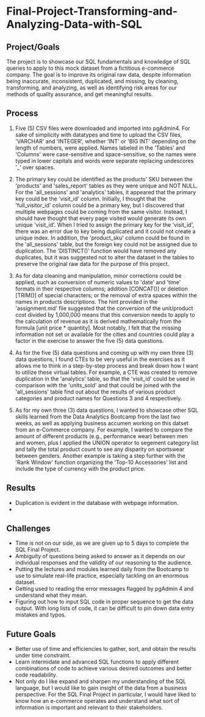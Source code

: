 # Final-Project-Transforming-and-Analyzing-Data-with-SQL

## Project/Goals
The project is to showcase our SQL fundamentals and knowledge of SQL queries to apply to this mock dataset from a fictitious e-commerce company.  The goal is to improve its original raw data, despite information being inaccurate, inconsistent, duplicated, and missing, by cleaning, transforming, and analyzing, as well as identifying risk areas for our methods of quality assurance, and get meaningful results.  

## Process
1. Five (5) CSV files were downloaded and imported into pgAdmin4.  For sake of simplicity with datatypes and time to upload the CSV files, 'VARCHAR' and 'INTEGER', whether 'INT' or 'BIG INT' depending on the length of numbers, were applied.  Names labeled in the 'Tables' and 'Columns' were case-sensitive and space-sensitive, so the names were typed in lower capitals and words were separate replacing undescores '_' over spaces.

2. The primary key could be identified as the products' SKU between the 'products' and 'sales_report' tables as they were unique and NOT NULL.  For the 'all_sessions' and 'analytics' tables, it appeared that the primary key could be the 'visit_id' column.  Initially, I thought that the 'full_visitor_id' column could be a primary key, but I discovered that multiple webpages could be coming from the same visitor.  Instead, I should have thought that every page visited would generate its own unique 'visit_id'.  When I tried to assign the primary key for the 'visit_id', there was an error due to key being duplicated and it could not create a unique index.  In addition, the 'product_sku' column could be found in the 'all_sessions' table, but the foreign key could not be assigned due to duplication.  The 'DISTINCT()' function would have removed any duplicates, but it was suggested not to alter the dataset in the tables to preserve the original raw data for the purpose of this project.

3. As for data cleaning and manipulation, minor corrections could be applied, such as conversion of numeric values to 'date' and 'time' formats in their respective columns; addition [CONCAT()] or deletion [TRIM()] of special characters; or the removal of extra spaces within the names in products descriptions.  The hint provided in the 'assignment.md' file suggested that the conversion of the unit/product cost divided by 1,000,000 means that this conversion needs to apply to the calculation of revenue as it is derived mathematically from the formula [unit price * quantity].  Most notably, I felt that the missing information not set or available for the cities and countries could play a factor in the exercise to answer the five (5) data questions.

4. As for the five (5) data questions and coming up with my own three (3) data questions, I found CTEs to be very useful in the exercises as it allows me to think in a step-by-step process and break down how I want to utilize these virtual tables.  For example, a CTE was created to remove duplication in the 'analytics' table, so that the 'visit_id' could be used in comparison with the 'units_sold' and that could be joined with the 'all_sessions' table find out about the results of various product categories and product names for Questions 3 and 4 respectively.

5. As for my own three (3) data questions, I wanted to showcase other SQL skills learned from the Data Analytics Bootcamp from the last two weeks, as well as applying business accumen working on this datset from an e-Commerce company.  For example, I wanted to compare the amount of different products (e.g., performance wear) between men and women, plus I applied the UNION operator to segement category list and tally the total product count to see any disparity on sportswear between genders.  Another example is taking a step further with the 'Rank Window' function organizing the 'Top-10 Accessories' list and include the type of currency with the product price.


## Results
- Duplication is evident in the database with webpage information.
- 

## Challenges 
- Time is not on our side, as we are given up to 5 days to complete the SQL Final Project.
- Ambiguity of questions being asked to answer as it depends on our individual responses and the validity of our reasoning to the audience.
- Putting the lectures and modules learned daily from the Bootcamp to use to simulate real-life practice, especially tackling on an enormous dataset.
- Getting used to reading the error messages flagged by pgAdmin 4 and understand what they mean.
- Figuring out how to input SQL code in proper sequence to get the data output.  With long lists of code, it can be difficult to pin down data entry mistakes and typos.

## Future Goals
- Better use of time and efficiencies to gather, sort, and obtain the results under time constraint.
- Learn intermidate and advanced SQL functions to apply different combinations of code to achieve various desired outcomes and better code readability.
- Not only do I like expand and sharpen my understanding of the SQL language, but I would like to gain insight of the data from a business perspective.  For the SQL Final Project in particular, I would have liked to know how an e-commerce operates and understand what sort of information is important and relevant to their stakeholders.
